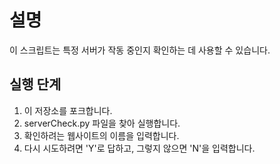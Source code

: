 # 설명
이 스크립트는 특정 서버가 작동 중인지 확인하는 데 사용할 수 있습니다.

## 실행 단계
1. 이 저장소를 포크합니다.
2. serverCheck.py 파일을 찾아 실행합니다.
3. 확인하려는 웹사이트의 이름을 입력합니다.
4. 다시 시도하려면 'Y'로 답하고, 그렇지 않으면 'N'을 입력합니다.
